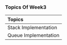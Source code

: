 ### Topics Of Week3

| Topics             | 
| :----------------- |
| Stack Implementation | 
| Queue Implementation | 


